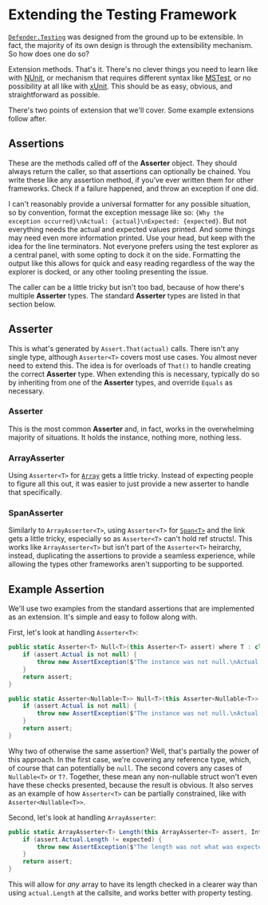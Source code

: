 # Extending the Testing Framework

[`Defender.Testing`](https://www.nuget.org/packages/Defender.Testing) was designed from the ground up to be extensible. In fact, the majority of its own design is through the extensibility mechanism. So how does one do so?

Extension methods. That's it. There's no clever things you need to learn like with [NUnit](https://nunit.org/), or mechanism that requires different syntax like [MSTest](https://docs.microsoft.com/en-us/dotnet/core/testing/unit-testing-with-mstest), or no possibility at all like with [xUnit](https://xunit.net/). This should be as easy, obvious, and straightforward as possible.

There's two points of extension that we'll cover. Some example extensions follow after.

## Assertions

These are the methods called off of the **Asserter** object. They should always return the caller, so that assertions can optionally be chained. You write these like any assertion method, if you've ever written them for other frameworks. Check if a failure happened, and throw an exception if one did.

I can't reasonably provide a universal formatter for any possible situation, so by convention, format the exception message like so: `{Why the exception occurred}\nActual: {actual}\nExpected: {expected}`. But not everything needs the actual and expected values printed. And some things may need even more information printed. Use your head, but keep with the idea for the line terminators. Not everyone prefers using the test explorer as a central panel, with some opting to dock it on the side. Formatting the output like this allows for quick and easy reading regardless of the way the explorer is docked, or any other tooling presenting the issue.

The caller can be a little tricky but isn't too bad, because of how there's multiple **Asserter** types. The standard **Asserter** types are listed in that section below.

## Asserter

This is what's generated by `Assert.That(actual)` calls. There isn't any single type, although `Asserter<T>` covers most use cases. You almost never need to extend this. The idea is for overloads of `That()` to handle creating the correct **Asserter** type. When extending this is necessary, typically do so by inheriting from one of the **Asserter** types, and override `Equals` as necessary.

### Asserter<T>

This is the most common **Asserter** and, in fact, works in the overwhelming majority of situations. It holds the instance, nothing more, nothing less.

### ArrayAsserter<T>

Using `Asserter<T>` for [`Array`](https://docs.microsoft.com/en-us/dotnet/api/system.array) gets a little tricky. Instead of expecting people to figure all this out, it was easier to just provide a new asserter to handle that specifically.

### SpanAsserter<T>

Similarly to `ArrayAsserter<T>`, using `Asserter<T>` for [`Span<T>`](https://docs.microsoft.com/en-us/dotnet/api/system.span-1) and the link gets a little tricky, especially so as `Asserter<T>` can't hold ref structs!. This works like `ArrayAsserter<T>` but isn't part of the `Asserter<T>` heirarchy, instead, duplicating the assertions to provide a seamless experience, while allowing the types other frameworks aren't supporting to be supported.

## Example Assertion

We'll use two examples from the standard assertions that are implemented as an extension. It's simple and easy to follow along with.

First, let's look at handling `Asserter<T>`:

~~~~csharp
public static Asserter<T> Null<T>(this Asserter<T> assert) where T : class {
	if (assert.Actual is not null) {
		throw new AssertException($"The instance was not null.\nActual: {assert.Actual}");
	}
	return assert;
}

public static Asserter<Nullable<T>> Null<T>(this Asserter<Nullable<T>> assert) where T : struct {
	if (assert.Actual is not null) {
		throw new AssertException($"The instance was not null.\nActual: {assert.Actual}");
	}
	return assert;
}
~~~~

Why two of otherwise the same assertion? Well, that's partially the power of this approach. In the first case, we're covering any reference type, which, of course that can potentially be `null`. The second covers any cases of `Nullable<T>` or `T?`. Together, these mean any non-nullable struct won't even have these checks presented, because the result is obvious. It also serves as an example of how `Asserter<T>` can be partially constrained, like with `Asserter<Nullable<T>>`.

Second, let's look at handling `ArrayAsserter`:

~~~~csharp
public static ArrayAsserter<T> Length(this ArrayAsserter<T> assert, Int32 expected) {
	if (assert.Actual.Length != expected) {
		throw new AssertException($"The length was not what was expected.\nActual: {assert.Actual.Length}\nExpected: {expected}");
	}
	return assert;
}
~~~~

This will allow for _any_ array to have its length checked in a clearer way than using `actual.Length` at the callsite, and works better with property testing.
